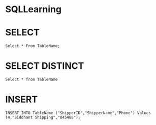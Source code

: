 # SQLLearning

# SELECT
```
Select * From TableName;
```
# SELECT DISTINCT
```
Select * from TableName

```

# INSERT
```
INSERT INTO TableName ("ShipperID","ShipperName","Phone") Values (4,"Siddhant Shipping","845488");
```

